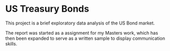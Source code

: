 # US Treasury Bonds

This project is a brief exploratory data analysis of the US Bond market. 

The report was started as a assignment for my Masters work, which has then been expanded to serve as a written sample to display communication skills.
